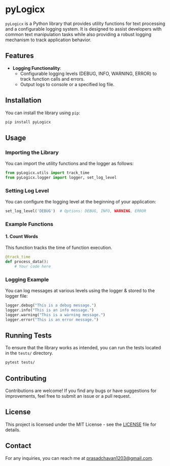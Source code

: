 # pyLogicx

` pyLogicx ` is a Python library that provides utility functions for text processing and a configurable logging system. It is designed to assist developers with common text manipulation tasks while also providing a robust logging mechanism to track application behavior.

## Features
  
- **Logging Functionality**:
  - Configurable logging levels (DEBUG, INFO, WARNING, ERROR) to track function calls and errors.
  - Output logs to console or a specified log file.

## Installation

You can install the library using `pip`:

```bash
pip install pyLogicx
```

## Usage

### Importing the Library

You can import the utility functions and the logger as follows:

```python
from pyLogicx.utils import track_time
from pyLogicx.logger import logger, set_log_level
```

### Setting Log Level

You can configure the logging level at the beginning of your application:

```python
set_log_level('DEBUG')  # Options: DEBUG, INFO, WARNING, ERROR
```

### Example Functions

#### 1. Count Words

This function tracks the time of function execution.

```python
@track_time
def process_data():
    # Your code here

```

### Logging Example

You can log messages at various levels using the logger & stored to the logger file:

```python
logger.debug("This is a debug message.")
logger.info("This is an info message.")
logger.warning("This is a warning message.")
logger.error("This is an error message.")
```

## Running Tests

To ensure that the library works as intended, you can run the tests located in the `tests/` directory.

```bash
pytest tests/
```

## Contributing

Contributions are welcome! If you find any bugs or have suggestions for improvements, feel free to submit an issue or a pull request.

## License

This project is licensed under the MIT License - see the [LICENSE](LICENSE) file for details.

## Contact

For any inquiries, you can reach me at [prasadchavan1203@gmail.com](mailto:your.email@example.com).